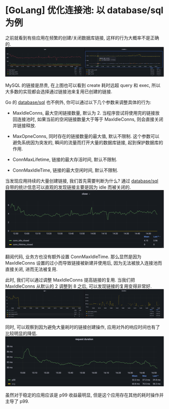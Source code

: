 # [GoLang] 优化连接池: 以 database/sql 为例

之前就看到有些应用在频繁的创建/关闭数据库链接, 这样的行为大概率不是正确的.
![过多的链接创建](./images/pool_create.png)

MySQL 的链接是昂贵, 在上图也可以看到 create 耗时远超 query 和 exec,
所以大多数的实现都会选择通过链接池来复用已创建的链接.

Go 的 [database/sql]() 也不例外, 你可以通过以下几个参数来调整具体的行为:
- MaxIdleConns, 最大空闲链接数量, 默认为 2.
当程序尝试将使用完的链接放回连接池时, 如果当前的空闲链接数量大于等于 MaxIdleConns,
则会直接关闭并链接释放.

- MaxOpneConns, 同时存在的链接数量的最大值, 默认不限制.
这个参数可以避免系统因为突发的, 瞬间的流量而打开大量的数据库链接, 起到保护数据库的作用.

- ConnMaxLifetime, 链接的最大存活时间, 默认不限制.
- ConnMaxIdleTime, 链接的最大空闲时间, 默认不限制.

当发现应用持续的大量创建链接, 我们首先需要判断为什么?
通过 [database/sql]() 自带的统计信息可以直观的发现链接主要是因为 idle 而被关闭的.
![链接关闭原因](./images/pool_close.png)

翻阅代码, 业务方也没有额外设置 ConnMaxIdleTime.
那么显然是因为 MaxIdleConns 设置的过小而导致链接被新建并使用后,
因为无法被放入连接池而直接关闭, 进而无法被复用.

此时, 我们可以通过调整 MaxIdleConns 提高链接的复用.
当我们把 MaxIdleConns 从默认的 2 调整到 8 之后, 可以发现链接的复用变得非常好.
![链接复用率提高](./images/pool_good.png)

同时, 可以观察到因为避免大量耗时的链接创建操作, 应用对外的响应时间也有了比较明显的降低.
![响应时间降低](./images/pool_p50.png)

虽然对于稳定的应用应该是 p99 收益最明显,
但是这个应用存在其他的耗时操作并主导了 p99. 
